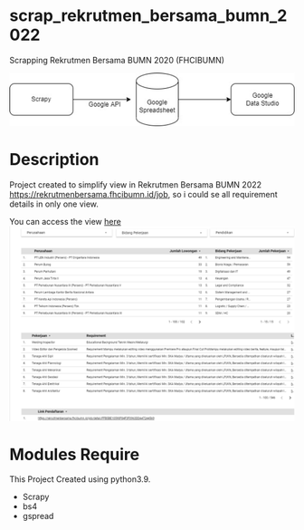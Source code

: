 # scrap_rekrutmen_bersama_bumn_2022
Scrapping Rekrutmen Bersama BUMN 2020 (FHCIBUMN)

![ScrapFlow](/scrap_flow.jpg "Scrap Flow")

# Description
Project created to simplify view in Rekrutmen Bersama BUMN 2022
https://rekrutmenbersama.fhcibumn.id/job, so i could se all requirement details in only one view.

You can access the view [here](https://datastudio.google.com/reporting/deb620a4-cc38-41a6-9c86-cc0502e610f0)
![DataStudioView](/google_data_studio_view.png "Goole DataStudio View")

# Modules Require
This Project Created using python3.9.
- Scrapy
- bs4
- gspread
